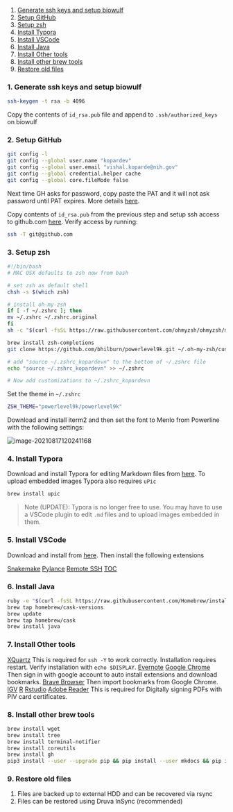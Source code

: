 <!-- vscode-markdown-toc -->
1. [Generate ssh keys and setup biowulf](#Generatesshkeysandsetupbiowulf)
2. [Setup GitHub](#SetupGitHub)
3. [Setup zsh](#Setupzsh)
4. [Install Typora](#InstallTypora)
5. [Install VSCode](#InstallVSCode)
6. [Install Java](#InstallJava)
7. [Install Other tools](#InstallOthertools)
8. [Install other brew tools](#Installotherbrewtools)
9. [Restore old files](#Restoreoldfiles)

<!-- vscode-markdown-toc-config
	numbering=true
	autoSave=true
	/vscode-markdown-toc-config -->
<!-- /vscode-markdown-toc -->


###  1. <a name='Generatesshkeysandsetupbiowulf'></a>Generate ssh keys and setup biowulf

```bash
ssh-keygen -t rsa -b 4096
```

Copy the contents of `id_rsa.pub` file and append to `.ssh/authorized_keys` on biowulf

###  2. <a name='SetupGitHub'></a>Setup GitHub

```bash
git config -l
git config --global user.name "kopardev"
git config --global user.email "vishal.koparde@nih.gov"
git config --global credential.helper cache
git config --global core.fileMode false
```

Next time GH asks for password, copy paste the PAT and it will not ask password until PAT expires. More details [here](https://github.com/CCBR/Tools/tree/master/git#pat-or-personal-access-token).

Copy contents of `id_rsa.pub` from the previous step and setup ssh access to github.com [here](https://github.com/settings/keys). Verify access by running:

```bash
ssh -T git@github.com
```

###  3. <a name='Setupzsh'></a>Setup zsh

```bash
#!/bin/bash
# MAC OSX defaults to zsh now from bash

# set zsh as default shell
chsh -s $(which zsh)

# install oh-my-zsh
if [ -f ~/.zshrc ]; then
mv ~/.zshrc ~/.zshrc.original
fi
sh -c "$(curl -fsSL https://raw.githubusercontent.com/ohmyzsh/ohmyzsh/master/tools/install.sh)"

brew install zsh-completions
git clone https://github.com/bhilburn/powerlevel9k.git ~/.oh-my-zsh/custom/themes/powerlevel9k

# add "source ~/.zshrc_kopardevn" to the bottom of ~/.zshrc file
echo "source ~/.zshrc_kopardevn" >> ~/.zshrc

# Now add customizations to ~/.zshrc_kopardevn
```

Set the theme in `~/.zshrc`

```bash
ZSH_THEME="powerlevel9k/powerlevel9k"
```

Download and install iterm2 and then set the font to Menlo from Powerline with the following settings:

![image-20210817120241168](https://i.loli.net/2021/08/18/Fcv3VqEsGgaykI7.png)

###  4. <a name='InstallTypora'></a>Install Typora

Download and install Typora for editing Markdown files from [here](https://typora.io/). To upload embedded images Typora also requires `uPic`

```bash
brew install upic
```

> Note (UPDATE): Typora is no longer free to use. You may have to use a VSCode plugin to edit `.md` files and to upload images embedded in them.

###  5. <a name='InstallVSCode'></a>Install VSCode

Download and install from [here](https://code.visualstudio.com/download). Then install the following extensions

[Snakemake](https://github.com/snakemake/snakemake-lang-vscode-plugin)
[Pylance](https://github.com/microsoft/pylance-release)
[Remote SSH](https://github.com/Microsoft/vscode-remote-release)
[TOC](https://github.com/joffreykern/vscode-markdown-toc)

###  6. <a name='InstallJava'></a>Install Java

```bash
ruby -e "$(curl -fsSL https://raw.githubusercontent.com/Homebrew/install/master/install)"
brew tap homebrew/cask-versions
brew update
brew tap homebrew/cask
brew install java
```

###  7. <a name='InstallOthertools'></a>Install Other tools

[XQuartz](https://www.xquartz.org/) This is required for `ssh -Y` to work correctly. Installation requires restart. Verify installation with `echo $DISPLAY`.
[Evernote](https://evernote.com/download)
[Google Chrome](https://www.google.com/chrome/) Then sign in with google account to auto install extensions and download bookmarks.
[Brave Browser](https://brave.com/download/#mac-options) Then import bookmarks from Google Chrome.
[IGV](https://software.broadinstitute.org/software/igv/download)
[R](https://cran.r-project.org/bin/macosx/)
[Rstudio](https://www.rstudio.com/products/rstudio/download/)
[Adobe Reader](https://get.adobe.com/reader/) This is required for Digitally signing PDFs with PIV card certificates.

###  8. <a name='Installotherbrewtools'></a>Install other brew tools

```bash
brew install wget
brew install tree
brew install terminal-notifier
brew install coreutils
brew install gh
pip3 install --user --upgrade pip && pip install --user mkdocs && pip install --user mkdocs-material
```

###  9. <a name='Restoreoldfiles'></a>Restore old files

1. Files are backed up to external HDD and can be recovered via rsync
2. Files can be restored using Druva InSync (recommended)
